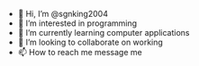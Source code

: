 - 👋 Hi, I’m @sgnking2004
- 👀 I’m interested in programming 
- 🌱 I’m currently learning computer applications 
- 💞️ I’m looking to collaborate on working 
- 📫 How to reach me message me 

<!---
sgnking2004/sgnking2004 is a ✨ special ✨ repository because its `README.md` (this file) appears on your GitHub profile.
You can click the Preview link to take a look at your changes.
--->
